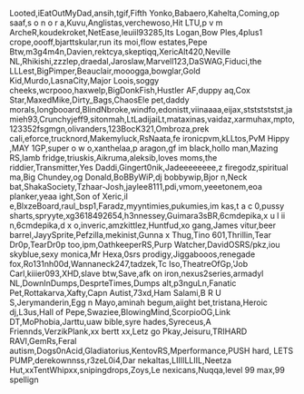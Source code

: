 Looted,iEatOutMyDad,ansih,tgif,Fifth Yonko,Babaero,Kahelta,Coming,op saaf,s o n o r a,Kuvu,Anglistas,verchewoso,Hit LTU,p v m ArcheR,koudekroket,NetEase,leuiil93285,Its Logan,Bow Ples,4plus1 crope,oooff,bjarttskular,run its moi,flow estates,Pepe Btw,m3g4m4n,Davien,rektcya,skeptiqq,XericAlt420,Neville NL,Rhikishi,zzzlep,draedal,Jaroslaw,Marvell123,DaSWAG,Fiduci,the LLLest,BigPimper,Beauclair,mooogga,bowglar,Gold Kid,Murdo,LasnaCity,Major Loois,soggy cheeks,wcrpooo,haxwelp,BigDonkFish,Hustler AF,duppy aq,Cox Star,MaxedMike,Dirty_Bags,ChaosEle pet,daddy morals,longbooard,BlindNbroke,windfo,edonistt,viinaaaa,eijax,stststststst,jamieh93,Crunchyjeff9,sitonmah,LtLadijaiLt,mataxinas,vaidaz,xarmuhax,mpto,123352fsgmgn,olivanders,123BocK321,Ombroza,prek cali,eforce,trucknord,Makemyluck,RsNaata,fe ironicpvm,kLLtos,PvM Hippy ,MAY 1GP,super o w o,xanthelaa,p aragon,gf im black,hollo man,Mazing RS,lamb fridge,triuskis,Aikruma,aleksib,loves moms,the riddier,Transmitter,Yes Daddi,Gingert0nik,Jadeeeeeeee,z firegodz,spiritual ma,Big Chundey,og Donald,BoBByWiP,dj bobbywip,Bjor n,Neck bat,ShakaSociety,Tzhaar-Josh,jaylee8111,pdi,vmom,yeeetonem,eoa planker,yeaa ight,Son of Xeric,il e,BlxzeBoard,raul_bsp1,Faradz,myyntimies,pukumies,im kas,t a c 0,pussy sharts,spryyte,xg3618492654,h3nnessey,Guimara3sBR,6cmdepika,x u l ii n,6cmdepika,d x o,inveric,amzkittlez,Huntfud,xo gang,James vitur,beer barrel,JayySprite,Pefzilla,mekinist,Gunna x Thug,Tino 601,Thrillin,Tear Dr0p,TearDr0p too,ipm,OathkeeperRS,Purp Watcher,DavidOSRS/pkz,iou skyblue,sexy monica,Mr Hexa,0srs prodigy,Jiggabooos,renegade fox,Ro131nh00d,Wannaneck247,tadzek,Tc Iso,TheatreOfGp,'Job Carl,kiiier093,XHD,slave btw,Save,afk on iron,nexus2series,armadyl NL,DownInDumps,DesprteTimes,Dumps alt,p3nguLn,Fanatic Pet,Rottakarva,Xafty,Capn Autist,73xd,Ham Salami,B R U S,Jerymanderin,Egg n Mayo,aminah begum,aiight bet,tristana,Heroic dj,L3us,Hall of Pepe,Swaziee,BlowingMind,ScorpioOG,Link DT,MoPhobia,Jarttu,uaw bible,syre hades,Syreceus,A Friennds,VerzikPlank,xx bertt xx,Letz go Pkay,Jeisuru,TRIHARD RAVI,GemRs,Feral autism,Dogs0nAcid,Gladiatorius,KentovRS,Mperformance,PUSH hard, LETS PUMP,derekownnss,r3zeL0i4,Dar nekaltas,LIIIILLIIL,Neetza Hut,xxTentWhipxx,snipingdrops,Zoys,Le nexicans,Nuqqa,level 99 max,99 spellign